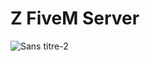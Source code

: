 # Z FiveM Server
![Sans titre-2](https://github.com/user-attachments/assets/0d52df69-e6e0-4f49-9474-2de0001b1834)
